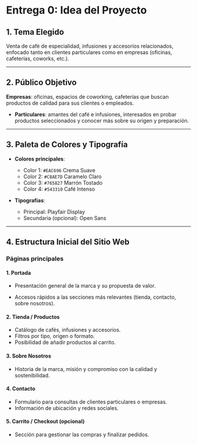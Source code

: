 # Entrega 0: Idea del Proyecto


## 1. Tema Elegido
Venta de café de especialidad, infusiones y accesorios relacionados, enfocado tanto en clientes particulares como en empresas (oficinas, cafeterías, coworks, etc.).


---

## 2. Público Objetivo
**Empresas**: oficinas, espacios de coworking, cafeterías que buscan productos de calidad para sus clientes o empleados.
- **Particulares**: amantes del café e infusiones, interesados en probar productos seleccionados y conocer más sobre su origen y preparación.

---

## 3. Paleta de Colores y Tipografía
- **Colores principales**: 
  - Color 1: `#EAC696` Crema Suave
  - Color 2: `#C8AE7D` Caramelo Claro
  - Color 3: `#765827` Marrón Tostado
  - Color 4: `#543310` Café Intenso

- **Tipografías**: 
  - Principal: Playfair Display
  - Secundaria (opcional): Open Sans

---

## 4. Estructura Inicial del Sitio Web

### **Páginas principales**

#### **1. Portada**
- Presentación general de la marca y su propuesta de valor.  

- Accesos rápidos a las secciones más relevantes (tienda, contacto, sobre nosotros).

#### **2. Tienda / Productos**
- Catálogo de cafés, infusiones y accesorios.  
- Filtros por tipo, origen o formato.  
- Posibilidad de añadir productos al carrito.

#### **3. Sobre Nosotros**
- Historia de la marca, misión y compromiso con la calidad y sostenibilidad.  

#### **4. Contacto**
- Formulario para consultas de clientes particulares o empresas.  
- Información de ubicación y redes sociales.

#### **5. Carrito / Checkout (opcional)**
- Sección para gestionar las compras y finalizar pedidos.
